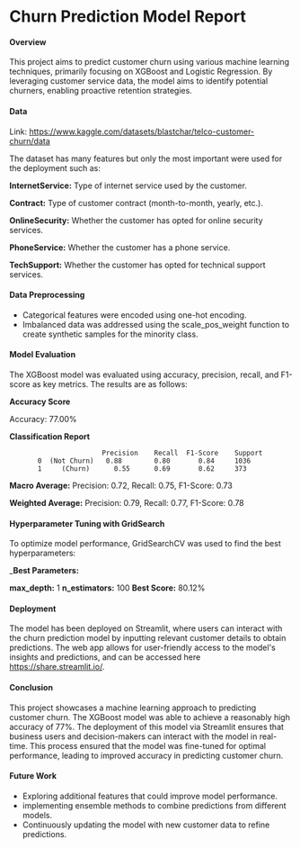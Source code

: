 # Churn Prediction Model Report

#### Overview
This project aims to predict customer churn using various machine learning techniques, primarily focusing on XGBoost and Logistic Regression. By leveraging customer service data, the model aims to identify potential churners, enabling proactive retention strategies.

#### Data

Link: https://www.kaggle.com/datasets/blastchar/telco-customer-churn/data

The dataset has many features  but only the most important were used for the deployment such as:

**InternetService:** Type of internet service used by the customer.

**Contract:** Type of customer contract (month-to-month, yearly, etc.).

**OnlineSecurity:** Whether the customer has opted for online security services.

**PhoneService:** Whether the customer has a phone service.

**TechSupport:** Whether the customer has opted for technical support services.

#### Data Preprocessing

- Categorical features were encoded using one-hot encoding.
- Imbalanced data was addressed using the scale_pos_weight function to create synthetic samples for the minority class.
  
#### Model Evaluation

The XGBoost model was evaluated using accuracy, precision, recall, and F1-score as key metrics. The results are as follows:

**Accuracy Score**

Accuracy: 77.00%


**Classification Report**

                           Precision	Recall	F1-Score	Support
           0  (Not Churn) 	0.88	    0.80	   0.84	    1036
           1     (Churn)	  0.55	    0.69	   0.62	    373
 
**Macro Average:**  Precision: 0.72, Recall: 0.75, F1-Score: 0.73

**Weighted Average:** Precision: 0.79, Recall: 0.77, F1-Score: 0.78

#### Hyperparameter Tuning with GridSearch

To optimize model performance, GridSearchCV was used to find the best hyperparameters:

_**Best Parameters:**

**max_depth:** 1
**n_estimators:** 100
**Best Score:** 80.12%

#### Deployment

The model has been deployed on Streamlit, where users can interact with the churn prediction model by inputting relevant customer details to obtain predictions. The web app allows for user-friendly access to the model's insights and predictions, and can be accessed here https://share.streamlit.io/.

#### Conclusion

This project showcases a machine learning approach to predicting customer churn. The XGBoost model was able to achieve a reasonably high accuracy of 77%. The deployment of this model via Streamlit ensures that business users and decision-makers can interact with the model in real-time.
This process ensured that the model was fine-tuned for optimal performance, leading to improved accuracy in predicting customer churn.

#### Future Work

- Exploring additional features that could improve model performance.
- implementing ensemble methods to combine predictions from different models.
- Continuously updating the model with new customer data to refine predictions.

